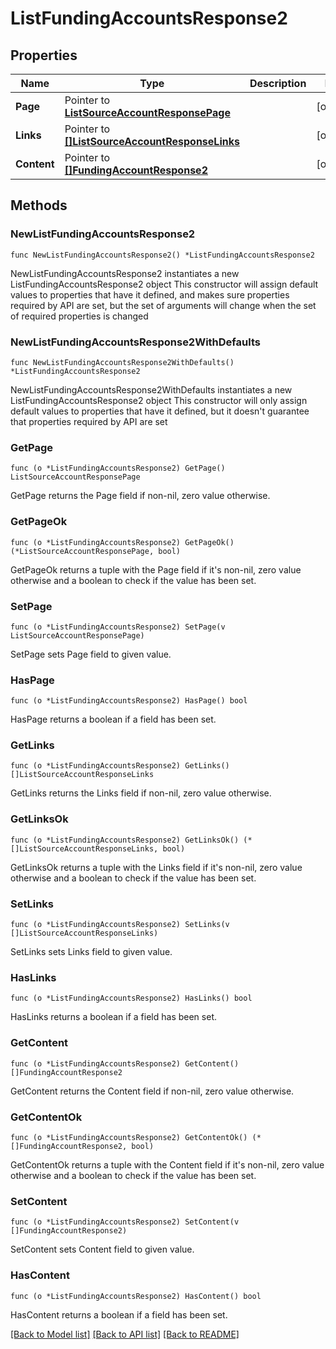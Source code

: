 # ListFundingAccountsResponse2

## Properties

Name | Type | Description | Notes
------------ | ------------- | ------------- | -------------
**Page** | Pointer to [**ListSourceAccountResponsePage**](ListSourceAccountResponsePage.md) |  | [optional] 
**Links** | Pointer to [**[]ListSourceAccountResponseLinks**](ListSourceAccountResponseLinks.md) |  | [optional] 
**Content** | Pointer to [**[]FundingAccountResponse2**](FundingAccountResponse2.md) |  | [optional] 

## Methods

### NewListFundingAccountsResponse2

`func NewListFundingAccountsResponse2() *ListFundingAccountsResponse2`

NewListFundingAccountsResponse2 instantiates a new ListFundingAccountsResponse2 object
This constructor will assign default values to properties that have it defined,
and makes sure properties required by API are set, but the set of arguments
will change when the set of required properties is changed

### NewListFundingAccountsResponse2WithDefaults

`func NewListFundingAccountsResponse2WithDefaults() *ListFundingAccountsResponse2`

NewListFundingAccountsResponse2WithDefaults instantiates a new ListFundingAccountsResponse2 object
This constructor will only assign default values to properties that have it defined,
but it doesn't guarantee that properties required by API are set

### GetPage

`func (o *ListFundingAccountsResponse2) GetPage() ListSourceAccountResponsePage`

GetPage returns the Page field if non-nil, zero value otherwise.

### GetPageOk

`func (o *ListFundingAccountsResponse2) GetPageOk() (*ListSourceAccountResponsePage, bool)`

GetPageOk returns a tuple with the Page field if it's non-nil, zero value otherwise
and a boolean to check if the value has been set.

### SetPage

`func (o *ListFundingAccountsResponse2) SetPage(v ListSourceAccountResponsePage)`

SetPage sets Page field to given value.

### HasPage

`func (o *ListFundingAccountsResponse2) HasPage() bool`

HasPage returns a boolean if a field has been set.

### GetLinks

`func (o *ListFundingAccountsResponse2) GetLinks() []ListSourceAccountResponseLinks`

GetLinks returns the Links field if non-nil, zero value otherwise.

### GetLinksOk

`func (o *ListFundingAccountsResponse2) GetLinksOk() (*[]ListSourceAccountResponseLinks, bool)`

GetLinksOk returns a tuple with the Links field if it's non-nil, zero value otherwise
and a boolean to check if the value has been set.

### SetLinks

`func (o *ListFundingAccountsResponse2) SetLinks(v []ListSourceAccountResponseLinks)`

SetLinks sets Links field to given value.

### HasLinks

`func (o *ListFundingAccountsResponse2) HasLinks() bool`

HasLinks returns a boolean if a field has been set.

### GetContent

`func (o *ListFundingAccountsResponse2) GetContent() []FundingAccountResponse2`

GetContent returns the Content field if non-nil, zero value otherwise.

### GetContentOk

`func (o *ListFundingAccountsResponse2) GetContentOk() (*[]FundingAccountResponse2, bool)`

GetContentOk returns a tuple with the Content field if it's non-nil, zero value otherwise
and a boolean to check if the value has been set.

### SetContent

`func (o *ListFundingAccountsResponse2) SetContent(v []FundingAccountResponse2)`

SetContent sets Content field to given value.

### HasContent

`func (o *ListFundingAccountsResponse2) HasContent() bool`

HasContent returns a boolean if a field has been set.


[[Back to Model list]](../README.md#documentation-for-models) [[Back to API list]](../README.md#documentation-for-api-endpoints) [[Back to README]](../README.md)


